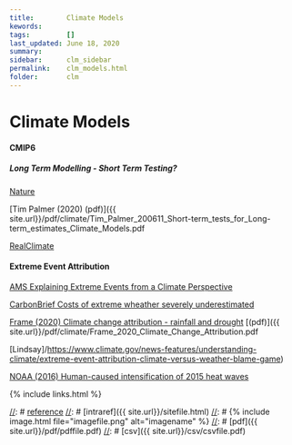 ```yaml
---
title:        Climate Models
kewords:              
tags:         []
last_updated: June 18, 2020    
summary:              
sidebar:      clm_sidebar
permalink:    clm_models.html  
folder:       clm 
---    
```


[//]: # (Comments on edit:? )
# Climate Models


#### CMIP6

##### Long Term Modelling - Short Term Testing?

[Nature](https://www.nature.com/articles/d41586-020-01484-5)

[Tim Palmer (2020) (pdf)]({{ site.url}}/pdf/climate/Tim_Palmer_200611_Short-term_tests_for_Long-term_estimates_Climate_Models.pdf

[RealClimate](http://www.realclimate.org/index.php/archives/2020/06/sensitive-but-unclassified-part-ii/)



#### Extreme Event Attribution

[AMS Explaining Extreme Events from a Climate Perspective](https://www.ametsoc.org/ams/index.cfm/publications/bulletin-of-the-american-meteorological-society-bams/explaining-extreme-events-from-a-climate-perspective/)

[CarbonBrief Costs of extreme wheather severely underestimated ](https://www.carbonbrief.org/guest-post-cost-of-extreme-weather-due-to-climate-change-is-severely-underestimated)


[Frame (2020) Climate change attribution - rainfall and drought](https://link.springer.com/article/10.1007%2Fs10584-020-02729-y)
[(pdf)]({{ site.url}}/pdf/climate/Frame_2020_Climate_Change_Attribution.pdf


[Lindsay]/https://www.climate.gov/news-features/understanding-climate/extreme-event-attribution-climate-versus-weather-blame-game)

[NOAA (2016) Human-caused intensification of 2015 heat waves](https://www.noaa.gov/media-release/scientists-strong-evidence-human-caused-climate-change-intensified-2015-heat-waves)


{% include links.html %}

[//]: # [reference](url)
[//]: # [intraref]({{ site.url}}/sitefile.html)
[//]: # {% include image.html file="imagefile.png" alt="imagename"  %}
[//]: # [pdf]({{ site.url}}/pdf/pdffile.pdf)
[//]: # [csv]({{ site.url}}/csv/csvfile.pdf)



